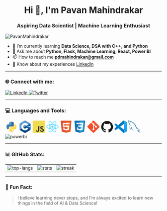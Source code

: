 <h1 align="center">Hi 👋, I'm Pavan Mahindrakar</h1>
<h3 align="center">Aspiring Data Scientist | Machine Learning Enthusiast</h3>

<p align="left">
  <img src="https://komarev.com/ghpvc/?username=PavanMahindrakar&label=Profile%20views&color=0e75b6&style=flat" alt="PavanMahindrakar" />
</p>

- 🌱 I’m currently learning **Data Science, DSA with C++, and Python**
- 💬 Ask me about **Python, Flask, Machine Learning, React, Power BI**
- 📫 How to reach me **pdmahindrakar@gmail.com**
- 📄 Know about my experiences [LinkedIn](https://www.linkedin.com/in/pavanmahindrakar)

---

### 🌐 Connect with me:
<p align="left">
  <a href="https://www.linkedin.com/in/pavanmahindrakar" target="_blank">
    <img src="https://img.shields.io/badge/LinkedIn-0077B5?style=for-the-badge&logo=linkedin&logoColor=white" alt="LinkedIn"/>
  </a>
  <a href="https://x.com/Pavan_2712" target="_blank">
    <img src="https://img.shields.io/badge/Twitter-1DA1F2?style=for-the-badge&logo=twitter&logoColor=white" alt="Twitter"/>
  </a>
</p>

---

### 💻 Languages and Tools:
<p align="left"> 
  <img src="https://raw.githubusercontent.com/devicons/devicon/master/icons/python/python-original.svg" alt="python" width="40" height="40"/> 
  <img src="https://raw.githubusercontent.com/devicons/devicon/master/icons/cplusplus/cplusplus-original.svg" alt="c++" width="40" height="40"/> 
  <img src="https://raw.githubusercontent.com/devicons/devicon/master/icons/javascript/javascript-original.svg" alt="javascript" width="40" height="40"/>
  <img src="https://raw.githubusercontent.com/devicons/devicon/master/icons/react/react-original.svg" alt="react" width="40" height="40"/> 
  <img src="https://raw.githubusercontent.com/devicons/devicon/master/icons/html5/html5-original.svg" alt="html5" width="40" height="40"/> 
  <img src="https://raw.githubusercontent.com/devicons/devicon/master/icons/css3/css3-original.svg" alt="css3" width="40" height="40"/> 
  <img src="https://raw.githubusercontent.com/devicons/devicon/master/icons/git/git-original.svg" alt="git" width="40" height="40"/> 
  <img src="https://raw.githubusercontent.com/devicons/devicon/master/icons/github/github-original.svg" alt="github" width="40" height="40"/> 
  <img src="https://raw.githubusercontent.com/devicons/devicon/master/icons/vscode/vscode-original.svg" alt="vscode" width="40" height="40"/>
  <img src="https://raw.githubusercontent.com/devicons/devicon/master/icons/mysql/mysql-original.svg" alt="mysql" width="40" height="40"/>
  <img src="https://img.icons8.com/color/48/power-bi.png" alt="powerbi" width="40" height="40"/>
</p>

---

### 📊 GitHub Stats:
<table>
  <tr>
    <td>
      <img src="https://github-readme-stats.vercel.app/api/top-langs/?username=PavanMahindrakar&layout=compact&theme=github_dark" alt="top-langs" />
    </td>
    <td>
      <img src="https://github-readme-stats.vercel.app/api?username=PavanMahindrakar&show_icons=true&theme=github_dark" alt="stats" />
    </td>
    <td>
      <img src="https://github-readme-streak-stats.herokuapp.com/?user=PavanMahindrakar&theme=github-dark-blue" alt="streak" />
    </td>
  </tr>
</table>

---

### 🚀 Fun Fact:
> I believe learning never stops, and I’m always excited to learn new things in the field of AI & Data Science!
